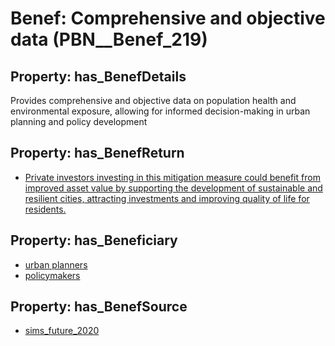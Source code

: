 # Benef: __Comprehensive and objective data__ (PBN__Benef_219)

## Property: has_BenefDetails

Provides comprehensive and objective data on population health and environmental exposure, allowing for informed decision-making in urban planning and policy development

## Property: has_BenefReturn

* [Private investors investing in this mitigation measure could benefit from improved asset value by supporting the development of sustainable and resilient cities, attracting investments and improving quality of life for residents.](../BenefReturn/PBN__BenefReturn_225)

## Property: has_Beneficiary

* [urban planners](../Stakeholder/PBN__Stakeholder_125)
* [policymakers](../Stakeholder/PBN__Stakeholder_126)

## Property: has_BenefSource

* [sims_future_2020](../Article/PBN__Article_48)


